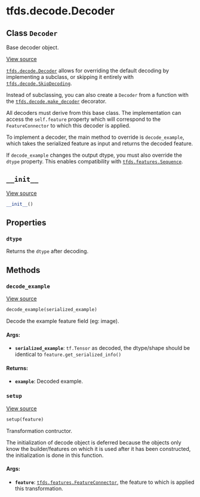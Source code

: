 <div itemscope itemtype="http://developers.google.com/ReferenceObject">
<meta itemprop="name" content="tfds.decode.Decoder" />
<meta itemprop="path" content="Stable" />
<meta itemprop="property" content="dtype"/>
<meta itemprop="property" content="__init__"/>
<meta itemprop="property" content="decode_example"/>
<meta itemprop="property" content="setup"/>
</div>

# tfds.decode.Decoder

## Class `Decoder`

Base decoder object.

<a target="_blank" href="https://github.com/tensorflow/datasets/tree/master/tensorflow_datasets/core/decode/base.py">View
source</a>

<!-- Placeholder for "Used in" -->

<a href="../../tfds/decode/Decoder.md"><code>tfds.decode.Decoder</code></a>
allows for overriding the default decoding by implementing a subclass, or
skipping it entirely with
<a href="../../tfds/decode/SkipDecoding.md"><code>tfds.decode.SkipDecoding</code></a>.

Instead of subclassing, you can also create a `Decoder` from a function with the
<a href="../../tfds/decode/make_decoder.md"><code>tfds.decode.make_decoder</code></a>
decorator.

All decoders must derive from this base class. The implementation can access the
`self.feature` property which will correspond to the `FeatureConnector` to which
this decoder is applied.

To implement a decoder, the main method to override is `decode_example`, which
takes the serialized feature as input and returns the decoded feature.

If `decode_example` changes the output dtype, you must also override the `dtype`
property. This enables compatibility with
<a href="../../tfds/features/Sequence.md"><code>tfds.features.Sequence</code></a>.

<h2 id="__init__"><code>__init__</code></h2>

<a target="_blank" href="https://github.com/tensorflow/datasets/tree/master/tensorflow_datasets/core/decode/base.py">View
source</a>

```python
__init__()
```

## Properties

<h3 id="dtype"><code>dtype</code></h3>

Returns the `dtype` after decoding.

## Methods

<h3 id="decode_example"><code>decode_example</code></h3>

<a target="_blank" href="https://github.com/tensorflow/datasets/tree/master/tensorflow_datasets/core/decode/base.py">View
source</a>

```python
decode_example(serialized_example)
```

Decode the example feature field (eg: image).

#### Args:

*   <b>`serialized_example`</b>: `tf.Tensor` as decoded, the dtype/shape should
    be identical to `feature.get_serialized_info()`

#### Returns:

*   <b>`example`</b>: Decoded example.

<h3 id="setup"><code>setup</code></h3>

<a target="_blank" href="https://github.com/tensorflow/datasets/tree/master/tensorflow_datasets/core/decode/base.py">View
source</a>

```python
setup(feature)
```

Transformation contructor.

The initialization of decode object is deferred because the objects only know
the builder/features on which it is used after it has been constructed, the
initialization is done in this function.

#### Args:

*   <b>`feature`</b>:
    <a href="../../tfds/features/FeatureConnector.md"><code>tfds.features.FeatureConnector</code></a>,
    the feature to which is applied this transformation.
